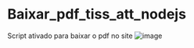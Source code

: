# Baixar_pdf_tiss_att_nodejs
 Script ativado para baixar o pdf no site
![image](https://user-images.githubusercontent.com/74570772/145906924-5e0ca0bf-213e-4825-8dce-2fd30fcfc722.png)
